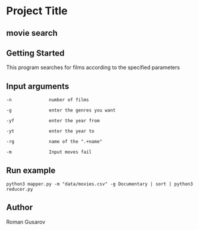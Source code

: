 # Project Title

## movie search

## Getting Started


This program searches for films according to the specified parameters

## Input arguments

```
-n              number of films

-g              enter the genres you want

-yf             enter the year from

-yt             enter the year to

-rg             name of the ".+name"

-m              Input moves fail
```

## Run example



```
python3 mapper.py -m "data/movies.csv" -g Documentary | sort | python3  reducer.py
```

## Author
Roman Gusarov

